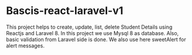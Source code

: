 # Bascis-react-laravel-v1

This project helps to create, update, list, delete Student Details
using Reactjs and Laravel 8.
In this project we use Mysql 8 as database.
Also, basic validation from Laravel side is done.
We also use here sweetAlert for alert messages.
